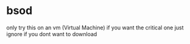 # bsod
only try this on an vm (Virtual Machine) if you want the critical one
just ignore if you dont want to download
